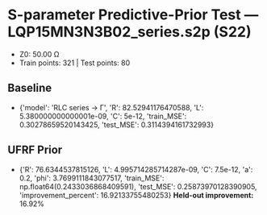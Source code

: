 # S-parameter Predictive-Prior Test — LQP15MN3N3B02_series.s2p (S22)
- Z0: 50.00 Ω
- Train points: 321  |  Test points: 80

## Baseline
- {'model': 'RLC series -> Γ', 'R': 82.52941176470588, 'L': 5.380000000000001e-09, 'C': 5e-12, 'train_MSE': 0.30278659520143425, 'test_MSE': 0.3114394161732993}

## UFRF Prior
- {'R': 76.6344537815126, 'L': 4.995714285714287e-09, 'C': 7.5e-12, 'a': 0.2, 'phi': 3.7699111843077517, 'train_MSE': np.float64(0.2433036868409591), 'test_MSE': 0.25873970128390905, 'improvement_percent': 16.92133755480253}
**Held-out improvement:** 16.92%